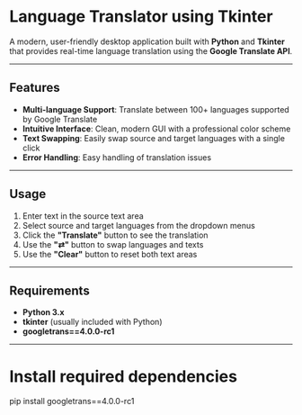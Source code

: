 #  Language Translator using Tkinter

A modern, user-friendly desktop application built with **Python** and **Tkinter** that provides real-time language translation using the **Google Translate API**.

---

##  Features
-  **Multi-language Support**: Translate between 100+ languages supported by Google Translate  
-  **Intuitive Interface**: Clean, modern GUI with a professional color scheme  
-  **Text Swapping**: Easily swap source and target languages with a single click  
-  **Error Handling**: Easy handling of translation issues  

---

## Usage
1. Enter text in the source text area  
2. Select source and target languages from the dropdown menus  
3. Click the **"Translate"** button to see the translation  
4. Use the **"⇄"** button to swap languages and texts  
5. Use the **"Clear"** button to reset both text areas  

---

##  Requirements
- **Python 3.x**  
- **tkinter** (usually included with Python)  
- **googletrans==4.0.0-rc1**  

---



# Install required dependencies
pip install googletrans==4.0.0-rc1

